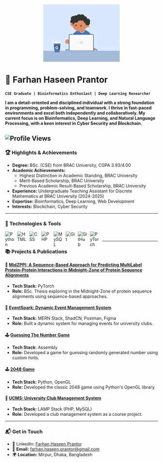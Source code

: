 <p align="center">
  <img width="50%" height="50%" src="cover.gif">
</p>

<h1> 🍻 Farhan Haseen Prantor</h1>

**`CSE Graduate | Bioinformatics Enthusiast | Deep Learning Researcher`**

<p><b>
I am a detail-oriented and disciplined individual with a strong foundation in programming, problem-solving, and teamwork. I thrive in fast-paced environments and excel both independently and collaboratively. My current focus is on Bioinformatics, Deep Learning, and Natural Language Processing, with a keen interest in Cyber Security and Blockchain.
</b></p>

![Profile Views](https://komarev.com/ghpvc/?username=FlexedPanda)
---

### 🏆 Highlights & Achievements

- **Degree:** BSc. (CSE) from BRAC University, CGPA 3.93/4.00
- **Academic Achievements:**
  - Highest Distinction in Academic Standing, BRAC University
  - Merit-Based Scholarship, BRAC University
  - Previous Academic Result-Based Scholarship, BRAC University
- **Experience:** Undergraduate Teaching Assistant for Discrete Mathematics at BRAC University (2024-2025)
- **Expertise:** Bioinformatics, Deep Learning, Web Development
- **Interests:** Blockchain, Cyber Security

---

### 🧰 Technologies & Tools

<img align="left" alt="Python" width="30px" style="padding-right:10px;" src="https://cdn.jsdelivr.net/gh/devicons/devicon/icons/python/python-original.svg" />
<img align="left" alt="HTML" width="30px" style="padding-right:10px;" src="https://cdn.jsdelivr.net/gh/devicons/devicon/icons/html5/html5-plain.svg" />
<img align="left" alt="CSS" width="30px" style="padding-right:10px;" src="https://cdn.jsdelivr.net/gh/devicons/devicon/icons/css3/css3-plain.svg" />
<img align="left" alt="PHP" width="30px" style="padding-right:10px;" src="https://cdn.jsdelivr.net/gh/devicons/devicon/icons/php/php-original.svg" />
<img align="left" alt="MySQL" width="30px" style="padding-right:10px;" src="https://cdn.jsdelivr.net/gh/devicons/devicon/icons/mysql/mysql-original-wordmark.svg" />
<img align="left" alt="Git" width="30px" style="padding-right:10px;" src="https://cdn.jsdelivr.net/gh/devicons/devicon/icons/git/git-original.svg" />
<img align="left" alt="GitHub" width="30px" style="padding-right:10px;" src="https://cdn.jsdelivr.net/gh/devicons/devicon/icons/github/github-original.svg" />
<img align="left" alt="PyTorch" width="30px" style="padding-right:10px;" src="https://cdn.jsdelivr.net/gh/devicons/devicon/icons/pytorch/pytorch-original.svg" />
<br />

---

### 📚 Projects & Publications

#### 🧬 **[MidZPPI: A Sequence-Based Approach for Predicting MultiLabel Protein-Protein Interactions in Midnight-Zone of Protein Sequence Alignments]()**
- **Tech Stack:** PyTorch
- **Role:** BSc. Thesis exploring in the Midnight-Zone of protein sequence alignments using sequence-based approaches.
  
#### 🎉 **[EventSpark: Dynamic Event Management System](https://github.com/FlexedPanda/EventSpark-Connecting-Clubs)**
- **Tech Stack:** MERN Stack, ShadCN, Postman, Figma
- **Role:** Built a dynamic system for managing events for university clubs.

#### 🕹️ **[Guessing The Number Game](https://github.com/FlexedPanda/Guessing-The-Number)**
- **Tech Stack:** Assembly
- **Role:** Developed a game for guessing randomly generated number using custom hints.

#### 🕹️ **[2048 Game](https://github.com/FlexedPanda/2048)**
- **Tech Stack:** Python, OpenGL
- **Role:** Developed the classic 2048 game using Python's OpenGL library.

#### 🏫 **[UCMS: University Club Management System](https://github.com/FlexedPanda/UCMS-Club-Management-System)**
- **Tech Stack:** LAMP Stack (PHP, MySQL)
- **Role:** Developed a club management system as a course project.

---

### 📬 Get in Touch

- 💼 LinkedIn: [Farhan Haseen Prantor](https://www.linkedin.com/in/flexedpanda/)
- 📧 **Email:** [farhan.haseen.prantor@gmail.com](mailto:farhan.haseen.prantor@gmail.com)
- 🌍 **Location:** Mirpur, Dhaka, Bangladesh

